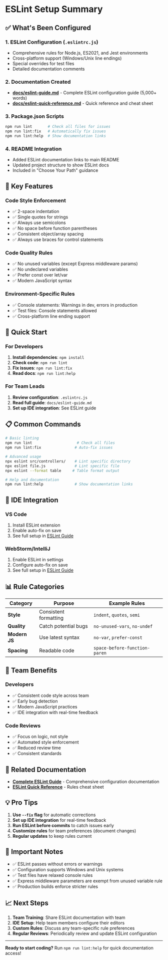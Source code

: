 # ESLint Setup Summary

## ✅ What's Been Configured

### 1. **ESLint Configuration** (`.eslintrc.js`)

- Comprehensive rules for Node.js, ES2021, and Jest environments
- Cross-platform support (Windows/Unix line endings)
- Special overrides for test files
- Detailed documentation comments

### 2. **Documentation Created**

- **[docs/eslint-guide.md](./eslint-guide.md)** - Complete ESLint configuration guide (5,000+ words)
- **[docs/eslint-quick-reference.md](./eslint-quick-reference.md)** - Quick reference and cheat sheet

### 3. **Package.json Scripts**

```bash
npm run lint       # Check all files for issues
npm run lint:fix   # Automatically fix issues
npm run lint:help  # Show documentation links
```

### 4. **README Integration**

- Added ESLint documentation links to main README
- Updated project structure to show ESLint docs
- Included in "Choose Your Path" guidance

## 🎯 Key Features

### **Code Style Enforcement**

- ✅ 2-space indentation
- ✅ Single quotes for strings
- ✅ Always use semicolons
- ✅ No space before function parentheses
- ✅ Consistent object/array spacing
- ✅ Always use braces for control statements

### **Code Quality Rules**

- ✅ No unused variables (except Express middleware params)
- ✅ No undeclared variables
- ✅ Prefer const over let/var
- ✅ Modern JavaScript syntax

### **Environment-Specific Rules**

- ✅ Console statements: Warnings in dev, errors in production
- ✅ Test files: Console statements allowed
- ✅ Cross-platform line ending support

## 🚀 Quick Start

### For Developers

1. **Install dependencies**: `npm install`
2. **Check code**: `npm run lint`
3. **Fix issues**: `npm run lint:fix`
4. **Read docs**: `npm run lint:help`

### For Team Leads

1. **Review configuration**: `.eslintrc.js`
2. **Read full guide**: `docs/eslint-guide.md`
3. **Set up IDE integration**: See ESLint guide

## 📋 Common Commands

```bash
# Basic linting
npm run lint                    # Check all files
npm run lint:fix               # Auto-fix issues

# Advanced usage
npx eslint src/controllers/    # Lint specific directory
npx eslint file.js             # Lint specific file
npx eslint --format table     # Table format output

# Help and documentation
npm run lint:help              # Show documentation links
```

## 🔧 IDE Integration

### VS Code

1. Install ESLint extension
2. Enable auto-fix on save
3. See full setup in [ESLint Guide](./eslint-guide.md)

### WebStorm/IntelliJ

1. Enable ESLint in settings
2. Configure auto-fix on save
3. See full setup in [ESLint Guide](./eslint-guide.md)

## 📊 Rule Categories

| Category      | Purpose               | Example Rules                 |
| ------------- | --------------------- | ----------------------------- |
| **Style**     | Consistent formatting | `indent`, `quotes`, `semi`    |
| **Quality**   | Catch potential bugs  | `no-unused-vars`, `no-undef`  |
| **Modern JS** | Use latest syntax     | `no-var`, `prefer-const`      |
| **Spacing**   | Readable code         | `space-before-function-paren` |

## 🎯 Team Benefits

### **Developers**

- ✅ Consistent code style across team
- ✅ Early bug detection
- ✅ Modern JavaScript practices
- ✅ IDE integration with real-time feedback

### **Code Reviews**

- ✅ Focus on logic, not style
- ✅ Automated style enforcement
- ✅ Reduced review time
- ✅ Consistent standards

## 🔗 Related Documentation

- **[Complete ESLint Guide](./eslint-guide.md)** - Comprehensive configuration documentation
- **[ESLint Quick Reference](./eslint-quick-reference.md)** - Rules cheat sheet

## 💡 Pro Tips

1. **Use `--fix` flag** for automatic corrections
2. **Set up IDE integration** for real-time feedback
3. **Run ESLint before commits** to catch issues early
4. **Customize rules** for team preferences (document changes)
5. **Regular updates** to keep rules current

## 🚨 Important Notes

- ✅ ESLint passes without errors or warnings
- ✅ Configuration supports Windows and Unix systems
- ✅ Test files have relaxed console rules
- ✅ Express middleware parameters are exempt from unused variable rule
- ✅ Production builds enforce stricter rules

## 📈 Next Steps

1. **Team Training**: Share ESLint documentation with team
2. **IDE Setup**: Help team members configure their editors
3. **Custom Rules**: Discuss any team-specific rule preferences
4. **Regular Reviews**: Periodically review and update ESLint configuration

---

**Ready to start coding?** Run `npm run lint:help` for quick documentation access!
